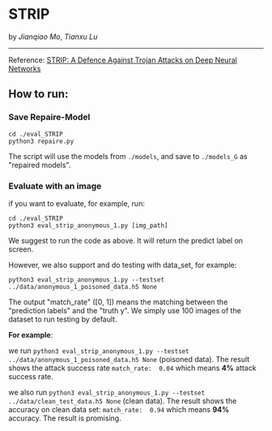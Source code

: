 # STRIP

by _Jianqiao Mo_, _Tianxu Lu_

----------------

Reference: [STRIP: A Defence Against Trojan Attacks on Deep Neural Networks](https://arxiv.org/abs/1902.06531)

## How to run:

### Save Repaire-Model

```angular2html
cd ./eval_STRIP
python3 repaire.py
```

The script will use the models from `./models`, and save to `./models_G` 
as "repaired models".

### Evaluate with an image
if you want to evaluate, for example, run:

```angular2html
cd ./eval_STRIP
python3 eval_strip_anonymous_1.py [img_path]
```

We suggest to run the code as above. It will return the predict label on screen.

However, 
we also support and do testing with data_set, for example:

```angular2html
python3 eval_strip_anonymous_1.py --testset ../data/anonymous_1_poisoned_data.h5 None
```

The output "match_rate" ([0, 1]) means the matching between the "prediction labels" 
and the "truth y".
We simply use 100 images of the dataset to run testing by default.

**For example**:

we run `python3 eval_strip_anonymous_1.py --testset ../data/anonymous_1_poisoned_data.h5 None`
(poisoned data). The result shows the attack success rate `match_rate:  0.04` which means **4%** attack success rate.

we also run `python3 eval_strip_anonymous_1.py --testset ../data/clean_test_data.h5 None`
(clean data). The result shows the accuracy on clean data set: `match_rate:  0.94` which means **94%** accuracy.
The result is promising.
